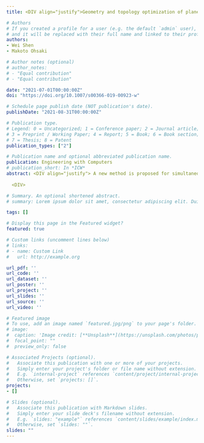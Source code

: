 ```yaml
---
title: <DIV align="justify">Geometry and topology optimization of plane frames for compliance minimization using force density method for geometry model<DIV> 

# Authors
# If you created a profile for a user (e.g. the default `admin` user), write the username (folder name) here 
# and it will be replaced with their full name and linked to their profile.
authors:
- Wei Shen
- Makoto Ohsaki

# Author notes (optional)
# author_notes:
# - "Equal contribution"
# - "Equal contribution"

date: "2021-07-01T00:00:00Z"
doi: "https://doi.org/10.1007/s00366-019-00923-w"

# Schedule page publish date (NOT publication's date).
publishDate: "2021-08-31T00:00:00Z"

# Publication type.
# Legend: 0 = Uncategorized; 1 = Conference paper; 2 = Journal article;
# 3 = Preprint / Working Paper; 4 = Report; 5 = Book; 6 = Book section;
# 7 = Thesis; 8 = Patent
publication_types: ["2"]

# Publication name and optional abbreviated publication name.
publication: Engineering with Computers
# publication_short: In *ICW*
abstract: <DIV align="justify"> A new method is proposed for simultaneous optimization of shape, topology and cross section of plane frames. Compliance against specified loads is minimized under constraint on structural volume. Difficulties caused by the melting nodes can be alleviated to some extent by introducing force density as design variables for defining the geometry, where the side constraints are assigned for force density to indirectly avoid the existence of extremely short members. Force density method is applied to an auxiliary cable-net model with different boundary and loading conditions so that the regularity of force density matrix is ensured by positive force densities. Sensitivity coefficients of the objective and constraint functions with respect to the design variables are also explicitly calculated. After the optimal geometry of the frame is obtained, the topology is further improved by removing the thin members and combining closely spaced nodes. It is demonstrated in the numerical examples of three types of frames that rational geometry and topology can be achieved using the proposed method, and the effect of bending moment on the optimal solution is also discussed.
  
  <DIV>

# Summary. An optional shortened abstract.
# summary: Lorem ipsum dolor sit amet, consectetur adipiscing elit. Duis posuere tellus ac convallis placerat. Proin tincidunt magna sed ex sollicitudin condimentum.

tags: []

# Display this page in the Featured widget?
featured: true

# Custom links (uncomment lines below)
# links:
# - name: Custom Link
#   url: http://example.org

url_pdf: ''
url_code: ''
url_dataset: ''
url_poster: ''
url_project: ''
url_slides: ''
url_source: ''
url_video: ''

# Featured image
# To use, add an image named `featured.jpg/png` to your page's folder. 
# image:
#  caption: 'Image credit: [**Unsplash**](https://unsplash.com/photos/pLCdAaMFLTE)'
#  focal_point: ""
#  preview_only: false

# Associated Projects (optional).
#   Associate this publication with one or more of your projects.
#   Simply enter your project's folder or file name without extension.
#   E.g. `internal-project` references `content/project/internal-project/index.md`.
#   Otherwise, set `projects: []`.
projects:
- []

# Slides (optional).
#   Associate this publication with Markdown slides.
#   Simply enter your slide deck's filename without extension.
#   E.g. `slides: "example"` references `content/slides/example/index.md`.
#   Otherwise, set `slides: ""`.
slides: ""
---
```

